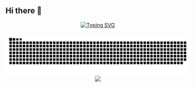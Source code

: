 ## Hi there 👋
<div align="center">
<a href="https://git.io/typing-svg"><img src="https://readme-typing-svg.demolab.com?font=Hack&weight=800&size=40&duration=7000&pause=1000&color=0B2733C9&center=true&vCenter=true&width=435&lines=Hello+World+!!!" alt="Typing SVG" /></a>
<div>&nbsp;</div>
<picture>
  <source media="(prefers-color-scheme: dark)" srcset="https://raw.githubusercontent.com/sdsasf/sdsasf/output/github-contribution-grid-snake-dark.svg">
  <source media="(prefers-color-scheme: light)" srcset="https://raw.githubusercontent.com/sdsasf/sdsasf/output/github-contribution-grid-snake.svg">
  <img alt="github contribution grid snake animation" src="https://raw.githubusercontent.com/sdsasf/sdsasf/output/github-contribution-grid-snake.svg">
</picture>



<!-- GitHub 数据统计 -->

<img src  = "https://github-readme-stats-git-masterrstaa-rickstaa.vercel.app/api/top-langs/?username=sdsasf&hide_title=true&hide_border=true&langs_count=6" />

